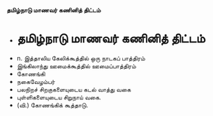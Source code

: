 **தமிழ்நாடு மாணவர் கணினித் திட்டம்**
- # தமிழ்நாடு மாணவர் கணினித் திட்டம்
- n. இத்தாலிய கேலிக்கூத்தில் ஒரு நாடகப் பாத்திரம்
- இங்கிலாந்து ஊமைக்கூத்தில் ஊமைப்பாத்திரம்
- கோணங்கி
- நகைவேழம்பர்
- பலநிறச் சிறகுகளையுடைய கடல் வாத்து வகை
- புள்ளிகளையுடைய சிறுநாய் வகை.
- (வி.) கோணங்கிக் கூத்தாடு.

